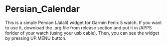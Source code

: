 # Persian_Calendar
This is a simple Persian (Jalali) widget for Garmin Fenix 5 watch.
If you want to use it, download the .prg file from release section and put it in /APPS forlder of your watch (using your usb cable). Then, you can see the widget by pressing UP.MENU button.
